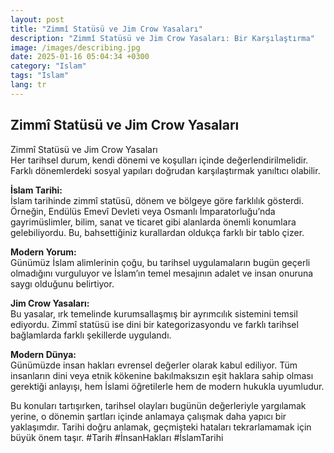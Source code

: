 ```yaml
---
layout: post
title: "Zimmî Statüsü ve Jim Crow Yasaları"
description: "Zimmî Statüsü ve Jim Crow Yasaları: Bir Karşılaştırma"
image: /images/describing.jpg
date: 2025-01-16 05:04:34 +0300
category: "Islam"
tags: "Islam"
lang: tr
---
```


## Zimmî Statüsü ve Jim Crow Yasaları
 
Zimmî Statüsü ve Jim Crow Yasaları  
Her tarihsel durum, kendi dönemi ve koşulları içinde değerlendirilmelidir. Farklı dönemlerdeki sosyal yapıları doğrudan karşılaştırmak yanıltıcı olabilir.  

**İslam Tarihi:**  
İslam tarihinde zimmî statüsü, dönem ve bölgeye göre farklılık gösterdi. Örneğin, Endülüs Emevî Devleti veya Osmanlı İmparatorluğu’nda gayrimüslimler, bilim, sanat ve ticaret gibi alanlarda önemli konumlara gelebiliyordu. Bu, bahsettiğiniz kurallardan oldukça farklı bir tablo çizer.  

**Modern Yorum:**  
Günümüz İslam alimlerinin çoğu, bu tarihsel uygulamaların bugün geçerli olmadığını vurguluyor ve İslam’ın temel mesajının adalet ve insan onuruna saygı olduğunu belirtiyor.  

**Jim Crow Yasaları:**  
Bu yasalar, ırk temelinde kurumsallaşmış bir ayrımcılık sistemini temsil ediyordu. Zimmî statüsü ise dini bir kategorizasyondu ve farklı tarihsel bağlamlarda farklı şekillerde uygulandı.  

**Modern Dünya:**  
Günümüzde insan hakları evrensel değerler olarak kabul ediliyor. Tüm insanların dini veya etnik kökenine bakılmaksızın eşit haklara sahip olması gerektiği anlayışı, hem İslami öğretilerle hem de modern hukukla uyumludur.  

Bu konuları tartışırken, tarihsel olayları bugünün değerleriyle yargılamak yerine, o dönemin şartları içinde anlamaya çalışmak daha yapıcı bir yaklaşımdır. Tarihi doğru anlamak, geçmişteki hataları tekrarlamamak için büyük önem taşır. #Tarih #İnsanHakları #İslamTarihi
